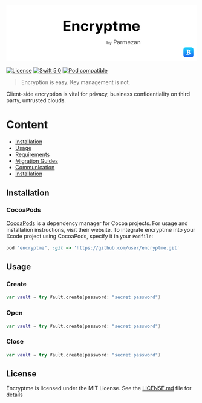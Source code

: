 ![Encryptme - Simple and Secure](https://raw.githubusercontent.com/greenpintab/encryptme/master/Artboard-1.png)

[![License](https://img.shields.io/badge/License-MIT-blue.svg)](https://github.com/greenpintab/encryptme/blob/master/LICENSE)
[![Swift 5.0](https://img.shields.io/badge/Swift-5.0-blue.svg?style=flat)](https://developer.apple.com/swift/)
[![Pod compatible](https://img.shields.io/badge/Pod-Compatible-blue.svg)](https://github.com/CocoaPods/CocoaPods)

> Encryption is easy. Key management is not.

Client-side encryption is vital for privacy, business confidentiality on third party, untrusted clouds.

# Content
- [Installation](#installation)
- [Usage](#usage)
- [Requirements](#requirements)
- [Migration Guides](#migration-guides)
- [Communication](#communication)
- [Installation](#installation)

## Installation

### CocoaPods

[CocoaPods](https://cocoapods.org) is a dependency manager for Cocoa projects. For usage and installation instructions, visit their website. To integrate encryptme into your Xcode project using CocoaPods, specify it in your `Podfile`:

```ruby
pod "encryptme", :git => 'https://github.com/user/encryptme.git'
```

## Usage
### Create
```swift
var vault = try Vault.create(password: "secret password")
```
### Open
```swift
var vault = try Vault.create(password: "secret password")
```
### Close
```swift
var vault = try Vault.create(password: "secret password")
```

## License
Encryptme is licensed under the MIT License. See the [LICENSE.md](https://github.com/greenpintab/encryptme/blob/master/LICENSE) file for details
